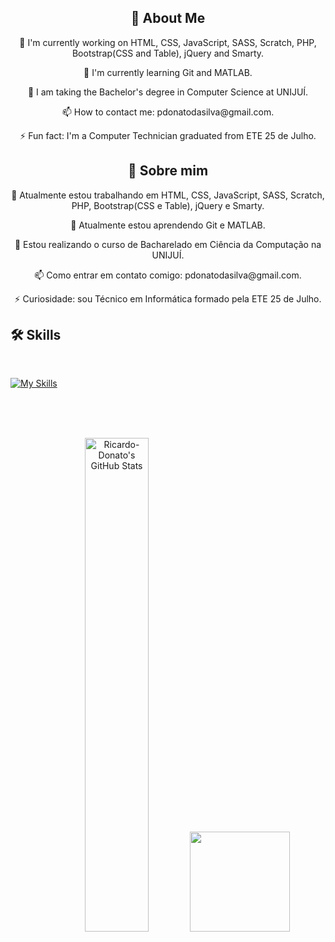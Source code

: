 <div style="text-align: center;">
    <h2>👋 About Me</h2>
    <p>🔭 I'm currently working on HTML, CSS, JavaScript, SASS, Scratch, PHP, Bootstrap(CSS and Table), jQuery and Smarty.</p>
    <p>🌱 I'm currently learning Git and MATLAB.</p>
    <p>📑 I am taking the Bachelor's degree in Computer Science at UNIJUÍ.</p>
    <p>📫 How to contact me: pdonatodasilva@gmail.com.</p>
    <p>⚡ Fun fact: I'm a Computer Technician graduated from ETE 25 de Julho.</p>
</div>
  
  <div style="text-align: center;">
    <h2>👋 Sobre mim</h2>
    <p>🔭 Atualmente estou trabalhando em HTML, CSS, JavaScript, SASS, Scratch, PHP, Bootstrap(CSS e Table), jQuery e Smarty.</p>
    <p>🌱 Atualmente estou aprendendo Git e MATLAB.</p>
    <p>📑 Estou realizando o curso de Bacharelado em Ciência da Computação na UNIJUÍ.</p>
    <p>📫 Como entrar em contato comigo: pdonatodasilva@gmail.com.</p>
    <p>⚡ Curiosidade: sou Técnico em Informática formado pela ETE 25 de Julho.</p>
  </div>

<h2>🛠 Skills</h2>
<br>

[![My Skills](https://skillicons.dev/icons?i=js,html,css,sass,php,jquery,bootstrap,postman,powershell,matlab,git,github,gitlab,gmail,npm&theme=dark)](https://skillicons.dev)

<br><br><br>

<div align="center">
  <a href="https://github.com/Ricardo-Donato" style="text-decoration: none;">
   <img width="45%" src="https://github-readme-stats.vercel.app/api?username=Ricardo-Donato&theme=transparent&count_private=true&show_icons=true&rank_icon=github&locale=en" alt="Ricardo-Donato's GitHub Stats"/>
    <img height="160px" src="https://github-readme-stats.vercel.app/api/top-langs/?username=Ricardo-Donato&layout=compact&theme=transparent"/>
  </a>
</div>


